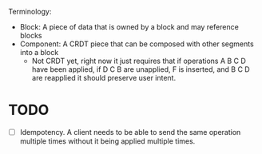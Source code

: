 Terminology:

- Block: A piece of data that is owned by a block and may reference blocks
- Component: A CRDT piece that can be composed with other segments into a block
  - Not CRDT yet, right now it just requires that if operations A B C D have been applied, if D C B
    are unapplied, F is inserted, and B C D are reapplied it should preserve user intent.

  
# TODO

- [ ] Idempotency. A client needs to be able to send the same operation multiple times without it being applied multiple times.